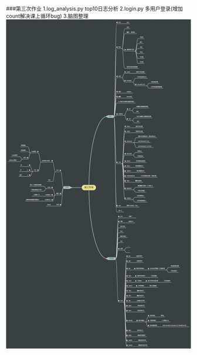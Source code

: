 ###第三次作业
1.log_analysis.py top10日志分析
2.login.py 多用户登录(增加count解决课上循环bug)
3.脑图整理
![第三节课脑图整理](./第三节课.png)
